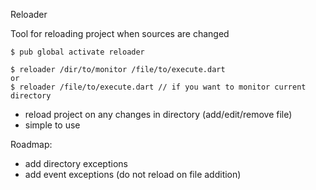 Reloader

Tool for reloading project when sources are changed

```
$ pub global activate reloader

$ reloader /dir/to/monitor /file/to/execute.dart
or 
$ reloader /file/to/execute.dart // if you want to monitor current directory
```

* reload project on any changes in directory (add/edit/remove file)
* simple to use

Roadmap:
* add directory exceptions
* add event exceptions (do not reload on file addition)
